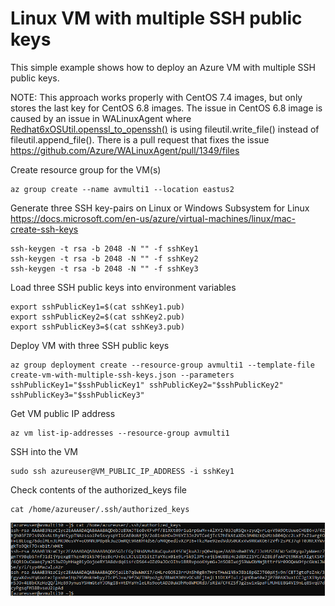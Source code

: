# Linux VM with multiple SSH public keys
This simple example shows how to deploy an Azure VM with multiple SSH public keys.

NOTE: This approach works properly with CentOS 7.4 images, but only stores the last key for CentOS 6.8 images. The issue in CentOS 6.8 image is caused by an issue in WALinuxAgent where [Redhat6xOSUtil.openssl_to_openssh()](https://github.com/Azure/WALinuxAgent/blob/0c5add75646c2f975c7f8dccc1c15e43618e0e4b/azurelinuxagent/common/osutil/redhat.py#L64) is using fileutil.write_file() instead of fileutil.append_file(). There is a pull request that fixes the issue https://github.com/Azure/WALinuxAgent/pull/1349/files

Create resource group for the VM(s)
```
az group create --name avmulti1 --location eastus2
```

Generate three SSH key-pairs on Linux or Windows Subsystem for Linux https://docs.microsoft.com/en-us/azure/virtual-machines/linux/mac-create-ssh-keys
```
ssh-keygen -t rsa -b 2048 -N "" -f sshKey1
ssh-keygen -t rsa -b 2048 -N "" -f sshKey2
ssh-keygen -t rsa -b 2048 -N "" -f sshKey3
```

Load three SSH public keys into environment variables
```
export sshPublicKey1=$(cat sshKey1.pub)
export sshPublicKey2=$(cat sshKey2.pub)
export sshPublicKey3=$(cat sshKey3.pub)
```

Deploy VM with three SSH public keys
```
az group deployment create --resource-group avmulti1 --template-file create-vm-with-multiple-ssh-keys.json --parameters sshPublicKey1="$sshPublicKey1" sshPublicKey2="$sshPublicKey2" sshPublicKey3="$sshPublicKey3"
```

Get VM public IP address
```
az vm list-ip-addresses --resource-group avmulti1
```

SSH into the VM
```
sudo ssh azureuser@VM_PUBLIC_IP_ADDRESS -i sshKey1
```

Check contents of the authorized_keys file
```
cat /home/azureuser/.ssh/authorized_keys
```
![authorizedkeys screenshot](images/authorized_keys-screenshot1.png)
